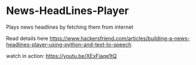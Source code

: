 # News-HeadLines-Player
Plays news headlines by fetching them from internet

Read details here https://www.hackersfriend.com/articles/building-a-news-headlines-player-using-python-and-text-to-speech

watch in action: https://youtu.be/XExFiaqe1tQ

